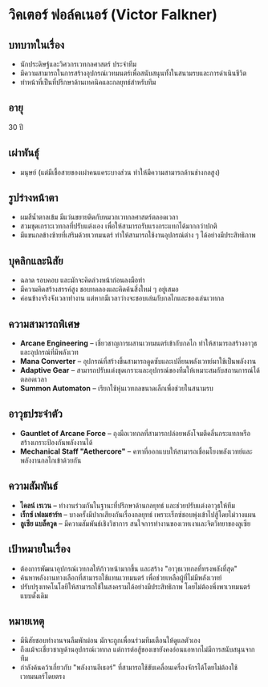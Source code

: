 # วิคเตอร์ ฟอล์คเนอร์ (Victor Falkner)

## บทบาทในเรื่อง
- นักประดิษฐ์และวิศวกรเวทกลศาสตร์ ประจำทีม
- มีความสามารถในการสร้างอุปกรณ์เวทมนตร์เพื่อสนับสนุนทั้งในสนามรบและการดำเนินชีวิต
- ทำหน้าที่เป็นที่ปรึกษาด้านเทคนิคและกลยุทธ์สำหรับทีม

## อายุ
30 ปี

## เผ่าพันธุ์
- มนุษย์ (แต่มีเชื้อสายของเผ่าคนแคระบางส่วน ทำให้มีความสามารถด้านช่างกลสูง)

## รูปร่างหน้าตา
- ผมสีน้ำตาลเข้ม มีแว่นขยายติดกับหมวกเวทกลศาสตร์ตลอดเวลา
- สวมชุดเกราะเวทกลที่ปรับแต่งเอง เพื่อให้สามารถรับแรงกระแทกได้มากกว่าปกติ
- มีแขนกลข้างซ้ายที่เสริมด้วยเวทมนตร์ ทำให้สามารถใช้งานอุปกรณ์ต่าง ๆ ได้อย่างมีประสิทธิภาพ

## บุคลิกและนิสัย
- ฉลาด รอบคอบ และมักจะคิดล่วงหน้าก่อนลงมือทำ
- มีความคิดสร้างสรรค์สูง ชอบทดลองและคิดค้นสิ่งใหม่ ๆ อยู่เสมอ
- ค่อนข้างจริงจังเวลาทำงาน แต่หากมีเวลาว่างจะชอบเล่นกับกลไกและของเล่นเวทกล

## ความสามารถพิเศษ
- **Arcane Engineering** – เชี่ยวชาญการผสานเวทมนตร์เข้ากับกลไก ทำให้สามารถสร้างอาวุธและอุปกรณ์ที่มีพลังเวท
- **Mana Converter** – อุปกรณ์ที่สร้างขึ้นสามารถดูดซับและเปลี่ยนพลังเวทย์มาใช้เป็นพลังงาน
- **Adaptive Gear** – สามารถปรับแต่งชุดเกราะและอุปกรณ์ของทีมให้เหมาะสมกับสถานการณ์ได้ตลอดเวลา
- **Summon Automaton** – เรียกใช้หุ่นเวทกลขนาดเล็กเพื่อช่วยในสนามรบ

## อาวุธประจำตัว
- **Gauntlet of Arcane Force** – ถุงมือเวทกลที่สามารถปล่อยพลังโจมตีคลื่นกระแทกหรือสร้างเกราะป้องกันพลังงานได้
- **Mechanical Staff "Aethercore"** – คฑาที่ออกแบบให้สามารถเชื่อมโยงพลังเวทย์และพลังงานกลไกเข้าด้วยกัน

## ความสัมพันธ์
- **ไคลน์ เรเวน** – ทำงานร่วมกันในฐานะที่ปรึกษาด้านกลยุทธ์ และช่วยปรับแต่งอาวุธให้ทีม
- **เร็กซ์ เฟลมฮาร์ท** – บางครั้งมีปากเสียงกันเรื่องกลยุทธ์ เพราะเร็กซ์ชอบพุ่งเข้าไปสู้โดยไม่วางแผน
- **ลูเซีย แบล็ควูด** – มีความสัมพันธ์เชิงวิชาการ สนใจการทำงานของเวทเงาและจิตวิทยาของลูเซีย

## เป้าหมายในเรื่อง
- ต้องการพัฒนาอุปกรณ์เวทกลให้ก้าวหน้ามากขึ้น และสร้าง "อาวุธเวทกลที่ทรงพลังที่สุด"
- ค้นหาพลังงานทางเลือกที่สามารถใช้แทนเวทมนตร์ เพื่อช่วยเหลือผู้ที่ไม่มีพลังเวทย์
- ปรับปรุงเทคโนโลยีให้สามารถใช้ในสงครามได้อย่างมีประสิทธิภาพ โดยไม่ต้องพึ่งพาเวทมนตร์แบบดั้งเดิม

## หมายเหตุ
- มีนิสัยชอบทำงานจนลืมพักผ่อน มักจะถูกเพื่อนร่วมทีมเตือนให้ดูแลตัวเอง
- ถึงแม้จะเชี่ยวชาญด้านอุปกรณ์เวทกล แต่การต่อสู้ของเขายังคงอ่อนแอหากไม่มีการสนับสนุนจากทีม
- กำลังค้นคว้าเกี่ยวกับ "พลังงานอีเธอร์" ที่สามารถใช้ขับเคลื่อนเครื่องจักรได้โดยไม่ต้องใช้เวทมนตร์โดยตรง